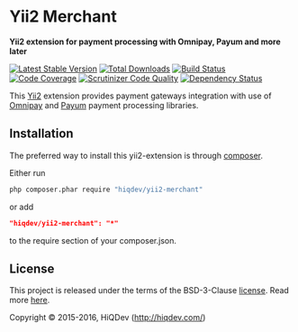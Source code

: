 Yii2 Merchant
=============

**Yii2 extension for payment processing with Omnipay, Payum and more later**

[![Latest Stable Version](https://poser.pugx.org/hiqdev/yii2-merchant/v/stable)](https://packagist.org/packages/hiqdev/yii2-merchant)
[![Total Downloads](https://poser.pugx.org/hiqdev/yii2-merchant/downloads)](https://packagist.org/packages/hiqdev/yii2-merchant)
[![Build Status](https://img.shields.io/travis/hiqdev/yii2-merchant.svg)](https://travis-ci.org/hiqdev/yii2-merchant)
[![Code Coverage](https://scrutinizer-ci.com/g/hiqdev/yii2-merchant/badges/coverage.png?b=master)](https://scrutinizer-ci.com/g/hiqdev/yii2-merchant/?branch=master)
[![Scrutinizer Code Quality](https://scrutinizer-ci.com/g/hiqdev/yii2-merchant/badges/quality-score.png?b=master)](https://scrutinizer-ci.com/g/hiqdev/yii2-merchant/?branch=master)
[![Dependency Status](https://www.versioneye.com/php/hiqdev:yii2-merchant/dev-master/badge.svg)](https://www.versioneye.com/php/hiqdev:yii2-merchant/dev-master)

This [Yii2](http://yiiframework.com/) extension provides payment gateways integration with use of
[Omnipay](http://omnipay.thephpleague.com/) and [Payum](http://payum.org/) payment processing libraries.

## Installation

The preferred way to install this yii2-extension is through [composer](http://getcomposer.org/download/).

Either run

```sh
php composer.phar require "hiqdev/yii2-merchant"
```

or add

```json
"hiqdev/yii2-merchant": "*"
```

to the require section of your composer.json.

## License

This project is released under the terms of the BSD-3-Clause [license](LICENSE).
Read more [here](http://choosealicense.com/licenses/bsd-3-clause).

Copyright © 2015-2016, HiQDev (http://hiqdev.com/)
